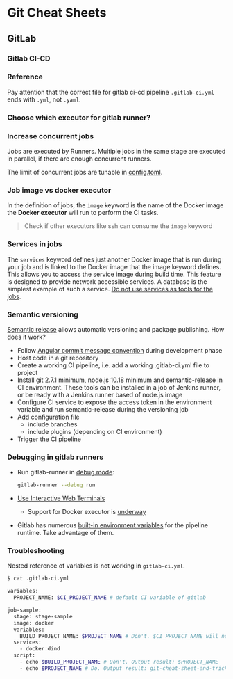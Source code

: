 # Git Cheat Sheets


## GitLab

### Gitlab CI-CD

### Reference

Pay attention that the correct file for gitlab ci-cd pipeline `.gitlab-ci.yml` ends with `.yml`, not `.yaml`.

### Choose which executor for gitlab runner?

### Increase concurrent jobs

Jobs are executed by Runners. Multiple jobs in the same stage are executed in parallel, if there are enough concurrent runners.

The limit of concurrent jobs are tunable in [config.toml](https://docs.gitlab.com/runner/configuration/advanced-configuration.html).

### Job image vs docker executor

In the definition of jobs, the `image` keyword is the name of the Docker image the **Docker executor** will run to perform the CI tasks.

> Check if other executors like ssh can consume the `image` keyword

### Services in jobs

The `services` keyword defines just another Docker image that is run during your job and is linked to the Docker image that the image keyword defines. This allows you to access the service image during build time. This feature is designed to provide network accessible services. A database is the simplest example of such a service. [Do not use services as tools for the jobs](https://docs.gitlab.com/ee/ci/docker/using_docker_images.html#what-services-are-not-for).

### Semantic versioning

[Semantic release](https://github.com/semantic-release/semantic-release) allows automatic versioning and package publishing. How does it work?

- Follow [Angular commit message convention](https://github.com/angular/angular.js/blob/master/DEVELOPERS.md#-git-commit-guidelines) during development phase
- Host code in a git repository
- Create a working CI pipeline, i.e. add a working .gitlab-ci.yml file to project
- Install git 2.7.1 minimum, node.js 10.18 minimum and semantic-release in CI environment. These tools can be installed in a job of Jenkins runner, or be ready with a Jenkins runner based of node.js image
- Configure CI service to expose the access token in the environment variable and run semantic-release during the versioning job
- Add configuration file
  - include branches
  - include plugins (depending on CI environment)
- Trigger the CI pipeline

### Debugging in gitlab runners

- Run gitlab-runner in [debug mode](https://docs.gitlab.com/runner/faq/#run-in---debug-mode):

  ```bash
  gitlab-runner --debug run
  ```

- [Use Interactive Web Terminals](https://docs.gitlab.com/ee/ci/interactive_web_terminal/)
  - Support for Docker executor is [underway](https://gitlab.com/gitlab-org/gitlab-runner/issues/3605)

- Gitlab has numerous [built-in environment variables](https://docs.gitlab.com/ee/ci/variables/predefined_variables.html) for the pipeline runtime. Take advantage of them.

### Troubleshooting

Nested reference of variables is not working in `gitlab-ci.yml`.

```bash
$ cat .gitlab-ci.yml

variables:
  PROJECT_NAME: $CI_PROJECT_NAME # default CI variable of gitlab

job-sample:
  stage: stage-sample
  image: docker
  variables:
    BUILD_PROJECT_NAME: $PROJECT_NAME # Don't. $CI_PROJECT_NAME will not be evaluated here
  services:
    - docker:dind
  script:
    - echo $BUILD_PROJECT_NAME # Don't. Output result: $PROJECT_NAME
    - echo $PROJECT_NAME # Do. Output result: git-cheat-sheet-and-tricks

```

